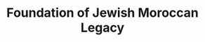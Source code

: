 ---
layout: repo
title: "Foundation of Jewish Moroccan Legacy"
id: 21263
permalink: repos/21263/
---